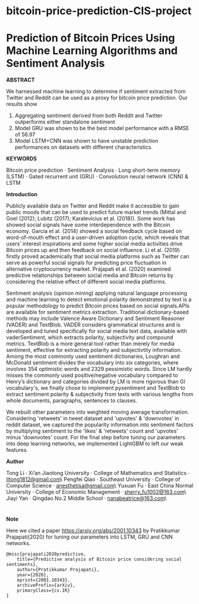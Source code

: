 # bitcoin-price-prediction-CIS-project
# Prediction of Bitcoin Prices Using Machine Learning Algorithms and Sentiment Analysis

**ABSTRACT**

We harnessed machine learning to determine if sentiment extracted from Twitter and Reddit can be used as a proxy
for bitcoin price prediction. Our results show 
1) Aggregating sentiment derived from both Reddit and Twitter outperforms either standalone sentiment 
2) Model GRU was shown to be the best model performance with a RMSE of 56.97 
3) Model LSTM+CNN was shown to have unstable prediction performances on datasets with different characteristics.

**KEYWORDS**

Bitcoin price prediction · Sentiment Analysis · Long short-term memory (LSTM) · Gated recurrent unit (GRU) · 
Convolution neural network (CNN) & LSTM


**Introduction**

Publicly available data on Twitter and Reddit make it accessible to gain public moods that can be used to predict
future market trends (Mittal and Goel (2012); Lubitz (2017); Karalevicius et al. (2018)). Some work has showed social
signals have some interdependence with the Bitcoin economy. Garcia et al. (2014) showed a social feedback cycle based on
word-of-mouth effect and a user-driven adoption cycle, which reveals that users’ interest inspirations and some higher social
media activities drive Bitcoin prices up and then feedback on social influence. Li et al. (2019) firstly proved academically
that social media platforms such as Twitter can serve as powerful social signals for predicting price fluctuation in
alternative cryptocurrency market. Prajapati et al. (2020) examined predictive relationships between social media and
Bitcoin returns by considering the relative effect of different social media platforms.

Sentiment analysis (opinion mining) applying natural language processing and machine learning to detect emotional polarity
demonstrated by text is a popular methodology to predict Bitcoin prices based on social signals.APIs are available for sentiment
metrics extraction. Traditional dictionary-based methods may include Valence Aware Dictionary and Sentiment Reasoner (VADER) 
and TextBlob. VADER considers grammatical structures and is developed and tuned specifically for social media text data, 
available with vaderSentiment, which extracts polarity, subjectivity and compound metrics. TextBlob is a more general tool 
rather than merely for media sentiment, effective for extracting polarity and subjectivtity information. Among the most commonly 
used sentiment dictionaries, Loughran and McDonald sentiment divides the vocabulary into six categories, where involves 354 
optimistic words and 2329 pessimistic words. Since LM hardly misses the commonly used positive/negative vocabulary compared to
Henry’s dictionary and categories divided by LM is more rigorous than GI vocabulary's, we finally chose to implement pysentiment 
and TextBlob to extract sentiment polarity & subjectivity from texts with various lengths from whole documents, paragraphs, 
sentences to clauses. 

We rebuilt other parameters into weighted moving average transformation. Considering 'retweets' in tweet dataset 
and 'upvotes' & 'downvotes' in reddit dataset, we captured the popularity information into sentiment factors by multiplying sentiment 
to the 'likes' & 'retweets' count and 'upvotes' minus 'downvotes' count. For the final step before tuning our parameters into 
deep learning networks, we implemented LightGBM to left our weak features. 


**Author**

Tong Li · Xi’an Jiaotong University · College of Mathematics and Statistics · litong1812@gmail.com\\
Pengfei Qiao · Southeast University · College of Computer Science · anesthetisa@gmail.com\\
Yuxuan Fu · East China Normal University · College of Economic Management · sherry_fu1002@163.com\\
Jiayi Yan · Qingdao No.2 Middle School · nanabeatrice@163.com\\

#
**Note**

Here we cited a paper https://arxiv.org/abs/2001.10343 by Pratikkumar Prajapati(2020) for tuning our parameters into LSTM, GRU and 
CNN networks. 

```
@misc{prajapati2020predictive,
    title={Predictive analysis of Bitcoin price considering social sentiments},
    author={Pratikkumar Prajapati},
    year={2020},
    eprint={2001.10343},
    archivePrefix={arXiv},
    primaryClass={cs.IR}
}
```
#
